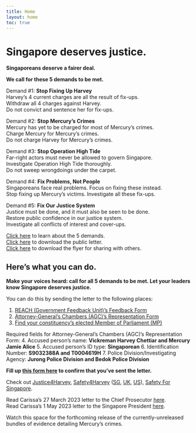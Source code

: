 ```yaml
---
title: Home
layout: home
toc: true
---
```



# Singapore deserves justice.
**Singaporeans deserve a fairer deal.**

**We call for these 5 demands to be met.**

Demand #1: **Stop Fixing Up Harvey**\
Harvey’s 4 current charges are all the result of fix-ups.\
Withdraw all 4 charges against Harvey.\
Do not convict and sentence her for fix-ups.

Demand #2: **Stop Mercury’s Crimes**\
Mercury has yet to be charged for most of Mercury’s crimes.\
Charge Mercury for Mercury’s crimes.\
Do not charge Harvey for Mercury’s crimes.

Demand #3: **Stop Operation High Tide**\
Far-right actors must never be allowed to govern Singapore.\
Investigate Operation High Tide thoroughly.\
Do not sweep wrongdoings under the carpet.

Demand #4: **Fix Problems, Not People**\
Singaporeans face real problems. Focus on fixing these instead.\
Stop fixing up Mercury’s victims. Investigate all these fix-ups.

Demand #5: **Fix Our Justice System**\
Justice must be done, and it must also be seen to be done.\
Restore public confidence in our justice system.\
Investigate all conflicts of interest and cover-ups.

[Click here](https://justice4singapore.com/demands) to learn about the 5 demands.\
[Click here](https://justice4singapore.com/letter) to download the public letter.\
[Click here](https://justice4singapore.com/flyer) to download the flyer for sharing with others.

## Here’s what you can do.
**Make your voices heard: call for all 5 demands to be met.
Let your leaders know Singapore deserves justice.**

You can do this by sending the letter to the following places:
1. [REACH (Government Feedback Unit)’s Feedback Form](https://form.gov.sg/5cc17daef99a6d00102b5c54)
2. [Attorney-General’s Chambers (AGC)’s Representation Form](https://form.gov.sg/5b95eada6fb8e5000f1e07b5)
3. [Find your constituency’s elected Member of Parliament (MP)](https://www.parliament.gov.sg/mps/find-mps-in-my-constituency)

Required fields for Attorney-General’s Chambers (AGC)’s Representation Form:
4. Accused person’s name: **Vickreman Harvey Chettiar and Mercury Jamie Alice**
5. Accused person’s ID type: **Singaporean**
6. Identification Number: **S9032388A and T0004619H**
7. Police Division/Investigating Agency: **Jurong Police Division and Bedok Police Division**

**Fill up [this form here](https://justice4singapore.com/action) to confirm that you’ve sent the letter.**

Check out [Justice4Harvey](https://instagram.com/justice4harvey), [Safety4Harvey](https://instagram.com/safety4harvey) ([SG](https://instagram.com/safety4harvey), [UK](https://instagram.com/safety4harveyuk), [US](https://instagram.com/safety4harveyus)), [Safety For Singapore](https://safetyforsingapore.com/).

Read Carissa’s 27 March 2023 letter to the Chief Prosecutor [here](https://ipfs.io/ipfs/QmY1Y3mjTKnjKi3G1DaL2Ge1sfjxcKXxVYzNPmXoPeiMaS).\
Read Carissa’s 1 May 2023 letter to the Singapore President [here](https://ipfs.io/ipfs/QmRLtnEtCHK8tUtVHw5hKiH5KNru3Ypg4f8JPJyo5Gi2Gv).

Watch this space for the forthcoming release of the currently-unreleased bundles of evidence detailing Mercury’s crimes.
